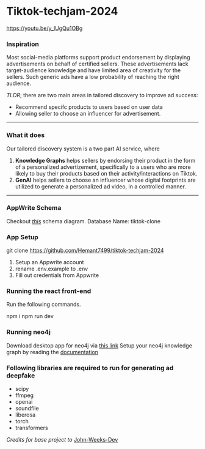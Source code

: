 # Tiktok-techjam-2024
https://youtu.be/y_lUgQu1OBg

### Inspiration
Most social-media platforms support product endorsement by displaying advertisements on behalf of certified sellers. These advertisements lack target-audience knowledge and have limited area of creativity for the sellers. Such generic ads have a low probability of reaching the right audience.

*TLDR*; there are two main areas in tailored discovery to improve ad success:

- Recommend specifc products to users based on user data
- Allowing seller to choose an influencer for advertisement.
***
### What it does
Our tailored discovery system is a two part AI service, where 
1. **Knowledge Graphs** helps sellers by endorsing their product in the form of a personalized advertizement, specifically to a users who are more likely to buy their products based on their activity/interactions on Tiktok.
2. **GenAI** helps sellers to choose an influencer whose digital footprints are utilized to generate a personalized ad video, in a controlled manner.
***

### AppWrite Schema
Checkout *[this](Appwrite_Schema.pdf)* schema diagram.
Database Name: tiktok-clone

### App Setup 


git clone https://github.com/Hemant7499/tiktok-techjam-2024


1. Setup an Appwrite account
2. rename .env.example to .env
3. Fill out credentials from Appwrite

### Running the react front-end
Run the following commands.
    

npm i
npm run dev


### Running neo4j 

Download desktop app for neo4j via [this link](https://neo4j.com/download/?utm_source=Google&utm_medium=PaidSearch&utm_campaign=Evergreen&utm_content=AMS-Search-SEMBrand-Evergreen-None-SEM-SEM-NonABM&utm_term=download%20neo4j&utm_adgroup=download&gad_source=1&gclid=Cj0KCQjw-ai0BhDPARIsAB6hmP6mZCwOuX6P7R-yJ8wVkIEVMTVHvrniUkLzSS1_WBHvJlYlPqZXe7YaAtldEALw_wcB)
Setup your neo4j knowledge graph by reading the [documentation](https://neo4j.com/docs/getting-started/get-started-with-neo4j/)

### Following libraries are required to run for generating ad deepfake
* scipy
* ffmpeg
* openai
* soundfile
* liberosa
* torch
* transformers

*Credits for base project to* [John-Weeks-Dev](https://github.com/John-Weeks-Dev/tiktok-clone-nextjs)
